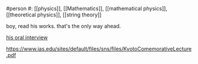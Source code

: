 #person 
#: [[physics]], [[Mathematics]], [[mathematical physics]], [[theoretical physics]], [[string theory]] 

boy, read his works. that's the only way ahead.

[his oral interview](https://www.aip.org/history-programs/niels-bohr-library/oral-histories/46968) 

https://www.ias.edu/sites/default/files/sns/files/KyotoComemorativeLecture.pdf

